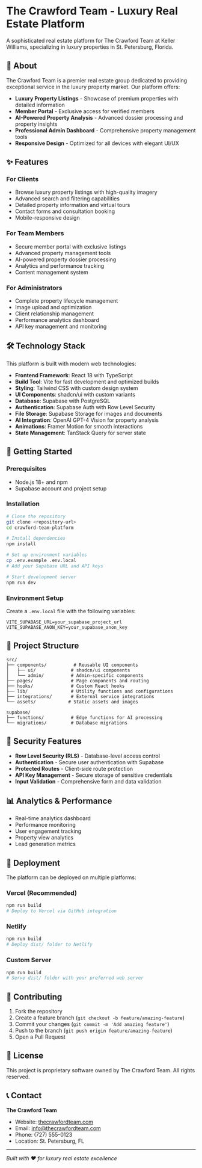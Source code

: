 # The Crawford Team - Luxury Real Estate Platform

A sophisticated real estate platform for The Crawford Team at Keller Williams, specializing in luxury properties in St. Petersburg, Florida.

## 🏡 About

The Crawford Team is a premier real estate group dedicated to providing exceptional service in the luxury property market. Our platform offers:

- **Luxury Property Listings** - Showcase of premium properties with detailed information
- **Member Portal** - Exclusive access for verified members
- **AI-Powered Property Analysis** - Advanced dossier processing and property insights
- **Professional Admin Dashboard** - Comprehensive property management tools
- **Responsive Design** - Optimized for all devices with elegant UI/UX

## ✨ Features

### For Clients
- Browse luxury property listings with high-quality imagery
- Advanced search and filtering capabilities
- Detailed property information and virtual tours
- Contact forms and consultation booking
- Mobile-responsive design

### For Team Members
- Secure member portal with exclusive listings
- Advanced property management tools
- AI-powered property dossier processing
- Analytics and performance tracking
- Content management system

### For Administrators
- Complete property lifecycle management
- Image upload and optimization
- Client relationship management
- Performance analytics dashboard
- API key management and monitoring

## 🛠 Technology Stack

This platform is built with modern web technologies:

- **Frontend Framework**: React 18 with TypeScript
- **Build Tool**: Vite for fast development and optimized builds
- **Styling**: Tailwind CSS with custom design system
- **UI Components**: shadcn/ui with custom variants
- **Database**: Supabase with PostgreSQL
- **Authentication**: Supabase Auth with Row Level Security
- **File Storage**: Supabase Storage for images and documents
- **AI Integration**: OpenAI GPT-4 Vision for property analysis
- **Animations**: Framer Motion for smooth interactions
- **State Management**: TanStack Query for server state

## 🚀 Getting Started

### Prerequisites
- Node.js 18+ and npm
- Supabase account and project setup

### Installation

```bash
# Clone the repository
git clone <repository-url>
cd crawford-team-platform

# Install dependencies
npm install

# Set up environment variables
cp .env.example .env.local
# Add your Supabase URL and API keys

# Start development server
npm run dev
```

### Environment Setup

Create a `.env.local` file with the following variables:

```env
VITE_SUPABASE_URL=your_supabase_project_url
VITE_SUPABASE_ANON_KEY=your_supabase_anon_key
```

## 📁 Project Structure

```
src/
├── components/          # Reusable UI components
│   ├── ui/             # shadcn/ui components
│   └── admin/          # Admin-specific components
├── pages/              # Page components and routing
├── hooks/              # Custom React hooks
├── lib/                # Utility functions and configurations
├── integrations/       # External service integrations
└── assets/            # Static assets and images

supabase/
├── functions/          # Edge functions for AI processing
└── migrations/         # Database migrations
```

## 🔐 Security Features

- **Row Level Security (RLS)** - Database-level access control
- **Authentication** - Secure user authentication with Supabase
- **Protected Routes** - Client-side route protection
- **API Key Management** - Secure storage of sensitive credentials
- **Input Validation** - Comprehensive form and data validation

## 📊 Analytics & Performance

- Real-time analytics dashboard
- Performance monitoring
- User engagement tracking
- Property view analytics
- Lead generation metrics

## 🚀 Deployment

The platform can be deployed on multiple platforms:

### Vercel (Recommended)
```bash
npm run build
# Deploy to Vercel via GitHub integration
```

### Netlify
```bash
npm run build
# Deploy dist/ folder to Netlify
```

### Custom Server
```bash
npm run build
# Serve dist/ folder with your preferred web server
```

## 🤝 Contributing

1. Fork the repository
2. Create a feature branch (`git checkout -b feature/amazing-feature`)
3. Commit your changes (`git commit -m 'Add amazing feature'`)
4. Push to the branch (`git push origin feature/amazing-feature`)
5. Open a Pull Request

## 📄 License

This project is proprietary software owned by The Crawford Team. All rights reserved.

## 📞 Contact

**The Crawford Team**
- Website: [thecrawfordteam.com](https://thecrawfordteam.com)
- Email: info@thecrawfordteam.com
- Phone: (727) 555-0123
- Location: St. Petersburg, FL

---

*Built with ❤️ for luxury real estate excellence*
